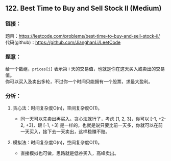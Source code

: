 ## 122. Best Time to Buy and Sell Stock II (Medium)

### **链接**：
题目：https://leetcode.com/problems/best-time-to-buy-and-sell-stock-ii/  
代码(github)：https://github.com/JianghanLi/LeetCode

### **题意**：
给一个数组，`prices[i]` 表示第 i 天的交易值，也就是你在这天买入或卖出的交易值。  
你可以买入及卖出多轮，不过你一个时间只能拥有一个股票，求最大盈利。

### **分析**：
  
1. 贪心法：时间复杂度O(n)，空间复杂度O(1)。
	- 同一天可以先卖出再买入。贪心法就行了，考虑 [1, 2, 3]，你可以 [-1, +2-2, +3]，跟 [-1, +3] 是一样的，也就是说只要比前一天多，你就可以在前一天买入，接下去一天卖出，这样稳赚不赔。

2. 模拟法：时间复杂度O(n)，空间复杂度O(1)。
	- 直接模拟也可做，思路就是低谷买入，高峰卖出。